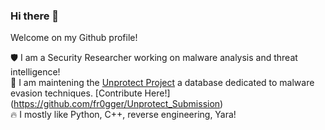 ### Hi there 👋

Welcome on my Github profile! 

 🛡️  I am a Security Researcher working on malware analysis and threat intelligence! <br />
 👾  I am maintening the [Unprotect Project](https://unprotect.it/) a database dedicated to malware evasion techniques. [Contribute Here!] (https://github.com/fr0gger/Unprotect_Submission)<br />
 🔥  I mostly like Python, C++, reverse engineering, Yara!<br />
